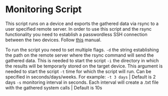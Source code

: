 # Monitoring Script

This script runs on a device and exports the gathered data via rsync to a user specified remote server. In order to use this script and the rsync functionality you need to establish a passwordless SSH connection between the two devices. Follow [this](https://medium.com/@ramon.solodezaldivar/how-to-establish-a-passwordless-ssh-s-connection-between-windows-and-linux-c75a948513b2) manual.

To run the script you need to set multiple flags.
`-d` the string establishing the path on the remote server where the rsync command will send the gathered data. This is needed to start the script
`-i` the directory in which the results will be temporarly stored on the target device. This argument is needed to start the script
`-t` time for which the script will run. Can be specified in seconds/days/weeks. For example: `-t 3 days` | Default is 2 days
`-s` monitoring interval in seconds. Each interval will create a .txt file with the gathered system calls | Default is 10s